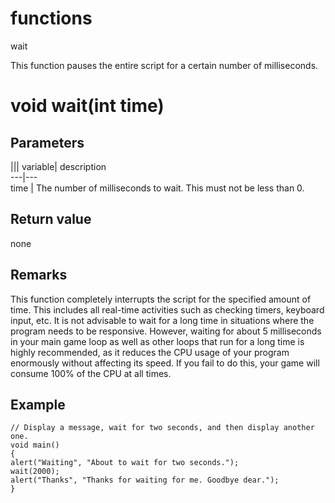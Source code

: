 # functions

wait

  


This function pauses the entire script for a certain number of milliseconds.  


# void wait(int time)

## Parameters

||| variable| description  
---|---  
time | The number of milliseconds to wait. This must not be less than 0.  
  
## Return value

none

## Remarks

This function completely interrupts the script for the specified amount of time. This includes all real-time activities such as checking timers, keyboard input, etc. It is not advisable to wait for a long time in situations where the program needs to be responsive. However, waiting for about 5 milliseconds in your main game loop as well as other loops that run for a long time is highly recommended, as it reduces the CPU usage of your program enormously without affecting its speed. If you fail to do this, your game will consume 100% of the CPU at all times.

## Example


```
// Display a message, wait for two seconds, and then display another one.
void main()
{
alert("Waiting", "About to wait for two seconds.");
wait(2000);
alert("Thanks", "Thanks for waiting for me. Goodbye dear.");
}

```
